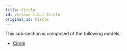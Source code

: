 ```yaml
---
title: Circle
id: version-1.8.1-Circle
original_id: Circle
---
```



This sub-section is composed of the following models :

* [Circle](references#CircleCircle)

